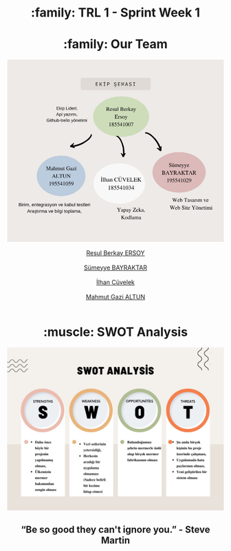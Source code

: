 <h1 align="center">:family: TRL 1 - Sprint Week 1</h1>


<h1 align="center">:family: Our Team</h1>
<p align="center">
<img src="https://github.com/berkayersoyy/MarbleRecognition/blob/main/TRL-1/Team-Diagram.jpeg"/>
</p>
<div align="center"><a href="https://github.com/berkayersoyy">Resul Berkay ERSOY</a></div></br>
<div align="center"><a href="https://github.com/smybayrktr">Sümeyye BAYRAKTAR</a></div></br>
<div align="center"><a href="https://github.com/ilhancuvelek">İlhan Cüvelek</a></div></br>
<div align="center"><a href="https://github.com/mahmutgazialtun">Mahmut Gazi ALTUN</a></div></br>

<h1 align="center">:muscle: SWOT Analysis</h1>
<p align="center">
<img src="https://github.com/berkayersoyy/MarbleRecognition/blob/main/TRL-1/SWOT-Diagram.jpeg"/>
</p>
<h2 align="center">“Be so good they can't ignore you.” - Steve Martin</h2>
